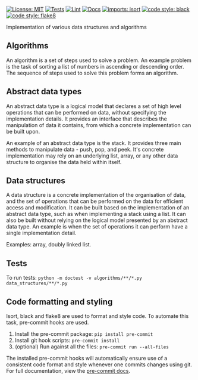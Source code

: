 [![License: MIT](https://img.shields.io/badge/license-MIT-green.svg)](https://github.com/onyonkaclifford/data-structures-and-algorithms/blob/main/LICENSE)
[![Tests](https://github.com/onyonkaclifford/data-structures-and-algorithms/actions/workflows/tests.yml/badge.svg?branch=main)](https://github.com/onyonkaclifford/data-structures-and-algorithms/actions/workflows/tests.yml)
[![Lint](https://github.com/onyonkaclifford/data-structures-and-algorithms/actions/workflows/lint.yml/badge.svg?branch=main)](https://github.com/onyonkaclifford/data-structures-and-algorithms/actions/workflows/lint.yml)
[![Docs](https://github.com/onyonkaclifford/data-structures-and-algorithms/actions/workflows/docs.yml/badge.svg?branch=main)](https://onyonkaclifford.github.io/data-structures-and-algorithms)
[![imports: isort](https://img.shields.io/badge/%20imports-isort-%231674b1?style=flat&labelColor=ef8336)](https://pycqa.github.io/isort/)
[![code style: black](https://img.shields.io/badge/code%20style-black-000000.svg)](https://github.com/psf/black)
[![code style: flake8](https://img.shields.io/badge/code%20style-flake8-orange.svg)](https://github.com/pycqa/flake8)

Implementation of various data structures and algorithms

## Algorithms
An algorithm is a set of steps used to solve a problem. An example problem is the task of sorting a list of numbers in
ascending or descending order. The sequence of steps used to solve this problem forms an algorithm.

## Abstract data types
An abstract data type is a logical model that declares a set of high level operations that can be performed on data,
without specifying the implementation details. It provides an interface that describes the manipulation of data it
contains, from which a concrete implementation can be built upon.

An example of an abstract data type is the stack. It provides three main methods to manipulate data - push, pop, and
peek. It's concrete implementation may rely on an underlying list, array, or any other data structure to organise the
data held within itself.

## Data structures
A data structure is a concrete implementation of the organisation of data, and the set of operations that can be
performed on the data for efficient access and modification. It can be built based on the implementation of an abstract
data type, such as when implementing a stack using a list. It can also be built without relying on the logical model
presented by an abstract data type. An example is when the set of operations it can perform have a single implementation
detail.

Examples: array, doubly linked list.

## Tests
To run tests: `python -m doctest -v algorithms/**/*.py data_structures/**/*.py`

## Code formatting and styling
Isort, black and flake8 are used to format and style code. To automate this task, pre-commit hooks are used.

1. Install the pre-commit package: `pip install pre-commit`
2. Install git hook scripts: `pre-commit install`
3. (optional) Run against all the files: `pre-commit run --all-files`

The installed pre-commit hooks will automatically ensure use of a consistent code format and style whenever one commits
changes using git. For full documentation, view the [pre-commit docs](https://pre-commit.com/).
